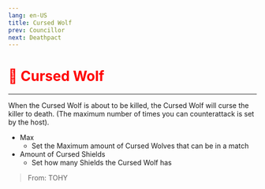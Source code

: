 ```yaml
---
lang: en-US
title: Cursed Wolf
prev: Councillor
next: Deathpact
---
```


# <font color=red>🐺 Cursed Wolf</font> <Badge text="Killing" type="tip" vertical="middle"/>
---

When the Cursed Wolf is about to be killed, the Cursed Wolf will curse the killer to death. (The maximum number of times you can counterattack is set by the host).
* Max
  * Set the Maximum amount of Cursed Wolves that can be in a match
* Amount of Cursed Shields
  * Set how many Shields the Cursed Wolf has

> From: TOHY